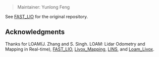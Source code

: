 > Maintainer: Yunlong Feng

See [FAST_LIO](https://github.com/hku-mars/FAST_LIO) for the original repository.

## Acknowledgments

Thanks for LOAM(J. Zhang and S. Singh. LOAM: Lidar Odometry and Mapping in Real-time),
[FAST_LIO](https://github.com/hku-mars/FAST_LIO),
[Livox_Mapping](https://github.com/Livox-SDK/livox_mapping),
[LINS](https://github.com/ChaoqinRobotics/LINS---LiDAR-inertial-SLAM), and
[Loam_Livox](https://github.com/hku-mars/loam_livox).
